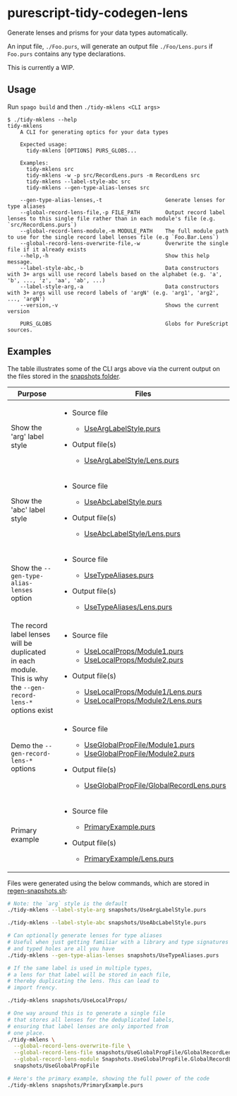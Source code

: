 # purescript-tidy-codegen-lens

Generate lenses and prisms for your data types automatically.

An input file, `./Foo.purs`, will generate an output file `./Foo/Lens.purs` if `Foo.purs` contains any type declarations.

This is currently a WIP.

## Usage

Run `spago build` and then `./tidy-mklens <CLI args>`

```
$ ./tidy-mklens --help
tidy-mklens
    A CLI for generating optics for your data types
    
    Expected usage: 
      tidy-mklens [OPTIONS] PURS_GLOBS...
    
    Examples:
      tidy-mklens src
      tidy-mklens -w -p src/RecordLens.purs -m RecordLens src
      tidy-mklens --label-style-abc src
      tidy-mklens --gen-type-alias-lenses src

    --gen-type-alias-lenses,-t                    Generate lenses for type aliases
    --global-record-lens-file,-p FILE_PATH        Output record label lenses to this single file rather than in each module's file (e.g. `src/RecordLens.purs`)
    --global-record-lens-module,-m MODULE_PATH    The full module path to use for the single record label lenses file (e.g `Foo.Bar.Lens`)
    --global-record-lens-overwrite-file,-w        Overwrite the single file if it already exists
    --help,-h                                     Show this help message.
    --label-style-abc,-b                          Data constructors with 3+ args will use record labels based on the alphabet (e.g. 'a', 'b', ..., 'z', 'aa', 'ab', ...)
    --label-style-arg,-a                          Data constructors with 3+ args will use record labels of 'argN' (e.g. 'arg1', 'arg2', ..., 'argN')
    --version,-v                                  Shows the current version
    
    PURS_GLOBS                                    Globs for PureScript sources.
```

## Examples

The table illustrates some of the CLI args above via the current output on the files stored in the [snapshots folder](./snapshots).

| Purpose | Files |
| - | - |
| Show the 'arg' label style | <ul><li><p>Source file</p><ul><li>[UseArgLabelStyle.purs](./snapshots/UseArgLabelStyle.purs)</li></ul></li><li><p>Output file(s)</p><ul><li>[UseArgLabelStyle/Lens.purs](./snapshots/UseArgLabelStyle/Lens.purs)</li></ul></li></ul> |
| Show the 'abc' label style | <ul><li><p>Source file</p><ul><li>[UseAbcLabelStyle.purs](./snapshots/UseAbcLabelStyle.purs)</li></ul></li><li><p>Output file(s)</p><ul><li>[UseAbcLabelStyle/Lens.purs](./snapshots/UseAbcLabelStyle/Lens.purs)</li></ul></li></ul> |
| Show the `--gen-type-alias-lenses` option | <ul><li><p>Source file</p><ul><li>[UseTypeAliases.purs](./snapshots/UseTypeAliases.purs)</li></ul></li><li><p>Output file(s)</p><ul><li>[UseTypeAliases/Lens.purs](./snapshots/UseTypeAliases/Lens.purs)</li></ul></li></ul> |
| The record label lenses will be duplicated in each module. This is why the `--gen-record-lens-*` options exist | <ul><li><p>Source file</p><ul><li>[UseLocalProps/Module1.purs](./snapshots/UseLocalProps/Module1.purs)</li><li>[UseLocalProps/Module2.purs](./snapshots/UseLocalProps/Module2.purs)</li></ul></li><li><p>Output file(s)</p><ul><li>[UseLocalProps/Module1/Lens.purs](./snapshots/UseLocalProps/Module1/Lens.purs)</li><li>[UseLocalProps/Module2/Lens.purs](./snapshots/UseLocalProps/Module2/Lens.purs)</li></ul></li></ul> |
| Demo the `--gen-record-lens-*` options | <ul><li><p>Source file</p><ul><li>[UseGlobalPropFile/Module1.purs](./snapshots/UseGlobalPropFile/Module1.purs)</li><li>[UseGlobalPropFile/Module2.purs](./snapshots/UseGlobalPropFile/Module2.purs)</li></ul></li><li><p>Output file(s)</p><ul><li>[UseGlobalPropFile/GlobalRecordLens.purs](./snapshots/UseGlobalPropFile/GlobalRecordLens.purs)</li></ul></li></ul> |
| Primary example | <ul><li><p>Source file</p><ul><li>[PrimaryExample.purs](./snapshots/PrimaryExample.purs)</li></ul></li><li><p>Output file(s)</p><ul><li>[PrimaryExample/Lens.purs](./snapshots/PrimaryExample/Lens.purs)</li></ul></li></ul> |

Files were generated using the below commands, which are stored in [regen-snapshots.sh](./regen-snapshots.sh):

```bash
# Note: the `arg` style is the default
./tidy-mklens --label-style-arg snapshots/UseArgLabelStyle.purs

./tidy-mklens --label-style-abc snapshots/UseAbcLabelStyle.purs

# Can optionally generate lenses for type aliases
# Useful when just getting familiar with a library and type signatures
# and typed holes are all you have
./tidy-mklens --gen-type-alias-lenses snapshots/UseTypeAliases.purs

# If the same label is used in multiple types,
# a lens for that label will be stored in each file,
# thereby duplicating the lens. This can lead to
# import frency.

./tidy-mklens snapshots/UseLocalProps/

# One way around this is to generate a single file
# that stores all lenses for the deduplicated labels,
# ensuring that label lenses are only imported from
# one place.
./tidy-mklens \
  --global-record-lens-overwrite-file \
  --global-record-lens-file snapshots/UseGlobalPropFile/GlobalRecordLens.purs \
  --global-record-lens-module Snapshots.UseGlobalPropFile.GlobalRecordLens \
  snapshots/UseGlobalPropFile

# Here's the primary example, showing the full power of the code
./tidy-mklens snapshots/PrimaryExample.purs
```
